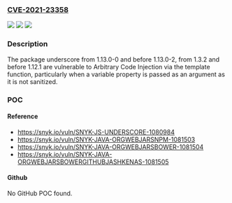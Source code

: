 ### [CVE-2021-23358](https://cve.mitre.org/cgi-bin/cvename.cgi?name=CVE-2021-23358)
![](https://img.shields.io/static/v1?label=Product&message=underscore&color=blue)
![](https://img.shields.io/static/v1?label=Version&message=%3E%3D%201.13.0-0%20&color=brighgreen)
![](https://img.shields.io/static/v1?label=Vulnerability&message=%20Arbitrary%20Code%20Injection&color=brighgreen)

### Description

The package underscore from 1.13.0-0 and before 1.13.0-2, from 1.3.2 and before 1.12.1 are vulnerable to Arbitrary Code Injection via the template function, particularly when a variable property is passed as an argument as it is not sanitized.

### POC

#### Reference
- https://snyk.io/vuln/SNYK-JS-UNDERSCORE-1080984
- https://snyk.io/vuln/SNYK-JAVA-ORGWEBJARSNPM-1081503
- https://snyk.io/vuln/SNYK-JAVA-ORGWEBJARSBOWER-1081504
- https://snyk.io/vuln/SNYK-JAVA-ORGWEBJARSBOWERGITHUBJASHKENAS-1081505

#### Github
No GitHub POC found.

